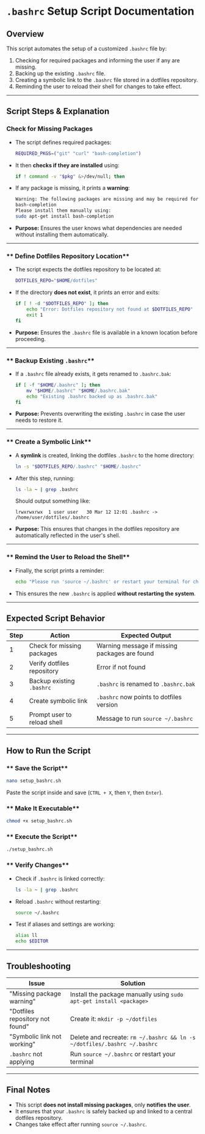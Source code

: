 # `.bashrc` Setup Script Documentation

## **Overview**
This script automates the setup of a customized `.bashrc` file by:
1. Checking for required packages and informing the user if any are missing.
2. Backing up the existing `.bashrc` file.
3. Creating a symbolic link to the `.bashrc` file stored in a dotfiles repository.
4. Reminding the user to reload their shell for changes to take effect.

---

## **Script Steps & Explanation**

### **Check for Missing Packages**
- The script defines required packages:  
  ```bash
  REQUIRED_PKGS=("git" "curl" "bash-completion")
  ```
- It then **checks if they are installed** using:
  ```bash
  if ! command -v "$pkg" &>/dev/null; then
  ```
- If any package is missing, it prints a **warning**:
  ```bash
  Warning: The following packages are missing and may be required for full functionality:
  bash-completion
  Please install them manually using:
  sudo apt-get install bash-completion
  ```
-  **Purpose:** Ensures the user knows what dependencies are needed without installing them automatically.

---

### ** Define Dotfiles Repository Location**
- The script expects the dotfiles repository to be located at:
  ```bash
  DOTFILES_REPO="$HOME/dotfiles"
  ```
- If the directory **does not exist**, it prints an error and exits:
  ```bash
  if [ ! -d "$DOTFILES_REPO" ]; then
      echo "Error: Dotfiles repository not found at $DOTFILES_REPO"
      exit 1
  fi
  ```
-  **Purpose:** Ensures the `.bashrc` file is available in a known location before proceeding.

---

### ** Backup Existing `.bashrc`**
- If a `.bashrc` file already exists, it gets renamed to `.bashrc.bak`:
  ```bash
  if [ -f "$HOME/.bashrc" ]; then
      mv "$HOME/.bashrc" "$HOME/.bashrc.bak"
      echo "Existing .bashrc backed up as .bashrc.bak"
  fi
  ```
-  **Purpose:** Prevents overwriting the existing `.bashrc` in case the user needs to restore it.

---

### ** Create a Symbolic Link**
- A **symlink** is created, linking the dotfiles `.bashrc` to the home directory:
  ```bash
  ln -s "$DOTFILES_REPO/.bashrc" "$HOME/.bashrc"
  ```
- After this step, running:
  ```bash
  ls -la ~ | grep .bashrc
  ```
  Should output something like:
  ```
  lrwxrwxrwx  1 user user   30 Mar 12 12:01 .bashrc -> /home/user/dotfiles/.bashrc
  ```
-  **Purpose:** This ensures that changes in the dotfiles repository are automatically reflected in the user's shell.

---

### ** Remind the User to Reload the Shell**
- Finally, the script prints a reminder:
  ```bash
  echo "Please run 'source ~/.bashrc' or restart your terminal for changes to take effect."
  ```
- This ensures the new `.bashrc` is applied **without restarting the system**.

---

## **Expected Script Behavior**
| Step | Action | Expected Output |
|------|--------|----------------|
|  1 | Check for missing packages | Warning message if missing packages are found |
|  2 | Verify dotfiles repository | Error if not found |
|  3 | Backup existing `.bashrc` | `.bashrc` is renamed to `.bashrc.bak` |
|  4 | Create symbolic link | `.bashrc` now points to dotfiles version |
|  5 | Prompt user to reload shell | Message to run `source ~/.bashrc` |

---

## **How to Run the Script**
### ** Save the Script**
```bash
nano setup_bashrc.sh
```
Paste the script inside and save (`CTRL + X`, then `Y`, then `Enter`).

### ** Make It Executable**
```bash
chmod +x setup_bashrc.sh
```

### ** Execute the Script**
```bash
./setup_bashrc.sh
```

### ** Verify Changes**
- Check if `.bashrc` is linked correctly:
  ```bash
  ls -la ~ | grep .bashrc
  ```
- Reload `.bashrc` without restarting:
  ```bash
  source ~/.bashrc
  ```
- Test if aliases and settings are working:
  ```bash
  alias ll
  echo $EDITOR
  ```

---

## **Troubleshooting**
| Issue | Solution |
|--------|----------|
| "Missing package warning" | Install the package manually using `sudo apt-get install <package>` |
| "Dotfiles repository not found" | Create it: `mkdir -p ~/dotfiles` |
| "Symbolic link not working" | Delete and recreate: `rm ~/.bashrc && ln -s ~/dotfiles/.bashrc ~/.bashrc` |
| `.bashrc` not applying | Run `source ~/.bashrc` or restart your terminal |

---

## **Final Notes**
- This script **does not install missing packages**, only **notifies the user**.
- It ensures that your `.bashrc` is safely backed up and linked to a central dotfiles repository.
- Changes take effect after running `source ~/.bashrc`.

